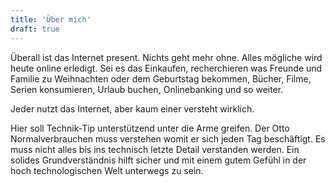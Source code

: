 ```yaml
---
title: 'Über mich'
draft: true
---
```


Überall ist das Internet present. Nichts geht mehr ohne. Alles mögliche wird heute online erledigt. Sei es das Einkaufen, recherchieren was Freunde und Familie zu Weihnachten oder dem Geburtstag bekommen, Bücher, Filme, Serien konsumieren, Urlaub buchen, Onlinebanking und so weiter.

Jeder nutzt das Internet, aber kaum einer versteht wirklich.

Hier soll Technik-Tip unterstützend unter die Arme greifen. Der Otto Normalverbrauchen muss verstehen womit er sich jeden Tag beschäftigt. Es muss nicht alles bis ins technisch letzte Detail verstanden werden. Ein solides Grundverständnis hilft sicher und mit einem gutem Gefühl in der hoch technologischen Welt unterwegs zu sein.